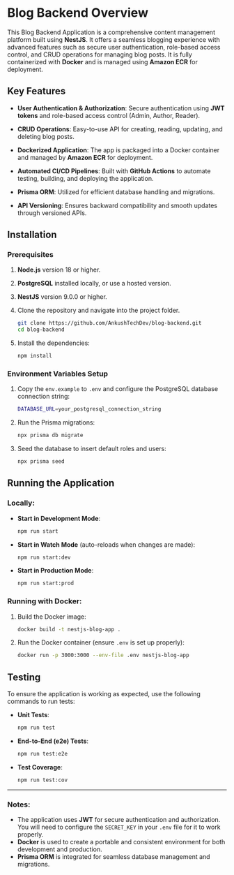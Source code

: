 # Blog Backend Overview

This Blog Backend Application is a comprehensive content management platform built using **NestJS**. It offers a seamless blogging experience with advanced features such as secure user authentication, role-based access control, and CRUD operations for managing blog posts. It is fully containerized with **Docker** and is managed using **Amazon ECR** for deployment.

## Key Features

- **User Authentication & Authorization**: Secure authentication using **JWT tokens** and role-based access control (Admin, Author, Reader).
  
- **CRUD Operations**: Easy-to-use API for creating, reading, updating, and deleting blog posts.

- **Dockerized Application**: The app is packaged into a Docker container and managed by **Amazon ECR** for deployment.

- **Automated CI/CD Pipelines**: Built with **GitHub Actions** to automate testing, building, and deploying the application.

- **Prisma ORM**: Utilized for efficient database handling and migrations.

- **API Versioning**: Ensures backward compatibility and smooth updates through versioned APIs.

## Installation

### Prerequisites

1. **Node.js** version 18 or higher.
2. **PostgreSQL** installed locally, or use a hosted version.
3. **NestJS** version 9.0.0 or higher.
4. Clone the repository and navigate into the project folder.

    ```bash
    git clone https://github.com/AnkushTechDev/blog-backend.git
    cd blog-backend
    ```

5. Install the dependencies:

    ```bash
    npm install
    ```

### Environment Variables Setup

1. Copy the `env.example` to `.env` and configure the PostgreSQL database connection string:

    ```bash
    DATABASE_URL=your_postgresql_connection_string
    ```

2. Run the Prisma migrations:

    ```bash
    npx prisma db migrate
    ```

3. Seed the database to insert default roles and users:

    ```bash
    npx prisma seed
    ```

## Running the Application

### Locally:

- **Start in Development Mode**:

    ```bash
    npm run start
    ```

- **Start in Watch Mode** (auto-reloads when changes are made):

    ```bash
    npm run start:dev
    ```

- **Start in Production Mode**:

    ```bash
    npm run start:prod
    ```

### Running with Docker:

1. Build the Docker image:

    ```bash
    docker build -t nestjs-blog-app .
    ```

2. Run the Docker container (ensure `.env` is set up properly):

    ```bash
    docker run -p 3000:3000 --env-file .env nestjs-blog-app
    ```

## Testing

To ensure the application is working as expected, use the following commands to run tests:

- **Unit Tests**:

    ```bash
    npm run test
    ```

- **End-to-End (e2e) Tests**:

    ```bash
    npm run test:e2e
    ```

- **Test Coverage**:

    ```bash
    npm run test:cov
    ```

---

### Notes:

- The application uses **JWT** for secure authentication and authorization. You will need to configure the `SECRET_KEY` in your `.env` file for it to work properly.
- **Docker** is used to create a portable and consistent environment for both development and production.
- **Prisma ORM** is integrated for seamless database management and migrations.

